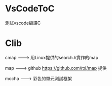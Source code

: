 # VsCodeToC
測試vscode編譯C


# Clib

cmap ---> 用Linux提供的search.h實作的map

map ---> github https://github.com/rxi/map 提供

mocha ---> 彩色的單元測試框架